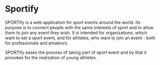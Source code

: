 # Sportify
SPORTify is a web application for sport events around the world. Its purpose is to connect people with the same interests of sport and to allow them to join any event they wish. It is intended for organizations, which want to set a sport event, and for athletes, who want to join an event - both for professionals and amateurs.

SPORTify eases the process of taking part of sport event and by that it provokes for the realization of young athletes.